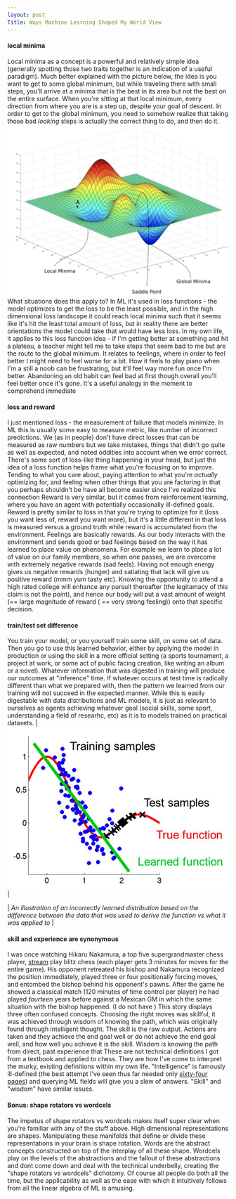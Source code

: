 ```yaml
---
layout: post 
Title: Ways Machine Learning Shaped My World View 
---
```


<!-- #### Embedding vectors:
Many concepts fit well into an embedding space analogy. Music genres, let's say, are loosely defined categories that bleed in and out of each other through tractable and intractable connections. Representing them in high dimensional space and capturing a lot of these properties bodes well in the theory that _something_ like that is happening in our heads. Simply the idea that my mind is has representations of experiences has been influential to how I understand my own feelings and brain -->

#### local minima
Local minima as a concept is a powerful and relatively simple idea (generally spotting those two traits together is an indication of a useful paradigm). Much better explained with the picture below, the idea is you want to get to some global minimum, but while traveling there with small steps, you'll arrive at a minima that is the best in its area but not the best on the entire surface. When you're sitting at that local minimum, every direction from where you are is a step up, despite your goal of descent. In order to get to the global minimum, you need to somehow realize that taking those bad _looking_ steps is actually the correct thing to do, and then do it.  
![](/assets/posts/local_minimum.png)
What situations does this apply to? In ML it's used in loss functions - the model optimizes to get the loss to be the least possible, and in the high dimensional loss landscape it could reach local minima such that it seems like it's hit the least total amount of loss, but in reality there are better orientations the model could take that would have less loss. In my own life, it applies to this loss function idea - if I'm getting better at something and hit a plateau, a teacher might tell me to take steps that seem bad to me but are the route to the global minimum. It relates to feelings, where in order to feel better I might need to feel worse for a bit. How it feels to play piano when I'm a still a noob can be frustrating, but it'll feel way more fun once I'm better. Abandoning an old habit can feel bad at first though overall you'll feel better once it's gone. It's a useful analogy in the moment to comprehend immediate  

#### loss and reward
I just mentioned loss - the measurement of failure that models minimize. In ML this is usually some easy to measure metric, like number of incorrect predictions. We (as in people) don't have direct losses that can be measured as raw numbers but we take mistakes, things that didn't go quite as well as expected, and noted oddities into account when we error correct. There's some sort of loss-like thing happening in your head, but just the idea of a loss function helps frame what you're focusing on to improve. Tending to what you care about, paying attention to what you're _actually_ optimizing for, and feeling when other things that you are factoring in that you perhaps shouldn't be have all become easier since I've realized this connection
Reward is very similar, but it comes from reinforcement learning, where you have an agent with potentially occasionally ill-defined goals. Reward is pretty similar to loss in that you're trying to optimize for it (loss you want less of, reward you want more), but it's a little different in that loss is measured versus a ground truth while reward is accumulated from the environment. Feelings are basically rewards. As our body interacts with the environment and sends good or bad feelings based on the way it has learned to place value on phenomena. For example we learn to place a lot of value on our family members, so when one passes, we are overcome with extremely negative rewards (sad feels). Having not enough energy gives us negative rewards (hunger) and satiating that lack will give us positive reward (mmm yum tasty etc). Knowing the opportunity to attend a high rated college will enhance any pursuit thereafter (the legitamacy of this claim is not the point), and hence our body will put a vast amount of weight (== large magnitude of reward ( == very strong feeling)) onto that specific decision. 

#### train/test set difference
You train your model, or you yourself train some skill, on some set of data. Then you go to use this learned behavior, either by applying the model in production or using the skill in a more official setting (a sports tournament, a project at work, or some act of public facing creation, like writing an album or a novel). Whatever information that was digested in training will produce our outcomes at "inference" time. If whatever occurs at test time is radically different than what we prepared with, then the pattern we learned from our training will not succeed in the expected manner. While this is easily digestable with data distributions and ML models, it is just as relevant to ourselves as agents achieving whatever goal (social skills, some sport, understanding a field of researhc, etc) as it is to models trained on practical datasets.
| ![train_test_set.png](/assets/posts/train_test_set.png) | 
<!-- |:--:|  -->
| *An illustration of an incorrectly learned distribution based on the difference between the data that was used to derive the function vs what it was applied to* |

#### skill and experience are synonymous
I was once watching Hikaru Nakamura, a top five supergrandmaster chess player, [stream](https://www.twitch.tv/gmhikaru) play blitz chess (each player gets 3 minutes for moves for the entire game). His opponent retreated his bishop and Nakamura recognized the position immediately, played three or four positionally forcing moves, and entombed the bishop behind his opponent's pawns. After the game he showed a classical match (120 minutes of time control per player) he had played _fourteen_ years before against a Mexican GM in which the same situation with the bishop happened. (I do not have )
This story displays three often confused concepts. Choosing the right moves was skillful, it was achieved through wisdom of knowing the path, which was originally found through intelligent thought. The skill is the raw output. Actions are taken and they achieve the end goal well or do not achieve the end goal well, and how well you achieve it is the skill. Wisdom is knowing the path from direct, past experience that 
These are not technical definitions I got from a textbook and applied to chess. They are how I've come to interpret the murky, existing definitions within my own life. "Intelligence" is famously ill-defined (the best attempt I've seen thus far needed only [sixty-four pages](https://arxiv.org/pdf/1911.01547.pdf)) and querying ML fields will give you a slew of answers. "Skill" and "wisdom" have similar issues.

#### Bonus: shape rotators vs wordcels

The impetus of shape rotators vs wordcels makes itself super clear when you're familiar with any of the stuff above. High dimensional representations are shapes. Manipulating these manifolds that define or divide these representations in your brain is shape rotation. Words are the abstract concepts constructed on top of the interplay of all these shape. Wordcels play on the levels of the abstractions and the fallout of these abstractions and dont come down and deal with the technical underbelly, creating the "shape rotators *vs* wordcels" dichotomy. Of course all people do both all the time, but the applicability as well as the ease with which it intuitively follows from all the linear algebra of ML is amusing.  
